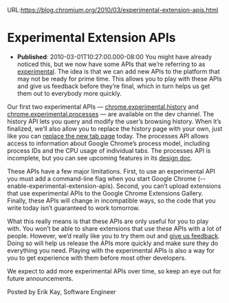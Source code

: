 URL:https://blog.chromium.org/2010/03/experimental-extension-apis.html
# ​Experimental Extension APIs
- **Published**: 2010-03-01T10:27:00.000-08:00
You might have already noticed this, but we now have some APIs that we’re referring to as [experimental](http://code.google.com/chrome/extensions/trunk/experimental.html). The idea is that we can add new APIs to the platform that may not be ready for prime time. This allows you to play with these APIs and give us feedback before they’re final, which in turn helps us get them out to everybody more quickly.

Our first two experimental APIs — [chrome.experimental.history](http://code.google.com/chrome/extensions/trunk/experimental.history.html) and [chrome.experimental.processes](http://code.google.com/chrome/extensions/trunk/experimental.processes.html) — are available on the dev channel. The history API lets you query and modify the user’s browsing history. When it’s finalized, we’ll also allow you to replace the history page with your own, just like you can [replace the new tab page](http://code.google.com/chrome/extensions/override.html) today. The processes API allows access to information about Google Chrome’s process model, including process IDs and the CPU usage of individual tabs. The processes API is incomplete, but you can see upcoming features in its [design doc](http://dev.chromium.org/developers/design-documents/extensions/processes-api).

These APIs have a few major limitations. First, to use an experimental API you must add a command-line flag when you start Google Chrome (--enable-experimental-extension-apis). Second, you can’t upload extensions that use experimental APIs to the Google Chrome Extensions Gallery. Finally, these APIs will change in incompatible ways, so the code that you write today isn’t guaranteed to work tomorrow.

What this really means is that these APIs are only useful for you to play with. You won’t be able to share extensions that use these APIs with a lot of people. However, we’d really like you to try them out and [give us feedback](http://groups.google.com/a/chromium.org/group/chromium-extensions). Doing so will help us release the APIs more quickly and make sure they do everything you need. Playing with the experimental APIs is also a way for you to get experience with them before most other developers.

We expect to add more experimental APIs over time, so keep an eye out for future announcements.

Posted by Erik Kay, Software Engineer